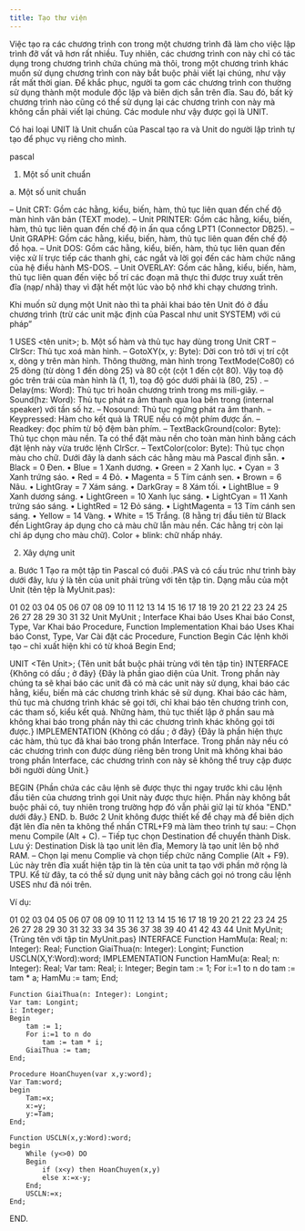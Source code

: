 ```yaml
---
title: Tạo thư viện
---
```


Việc tạo ra các chương trình con trong một chương trình đã làm cho việc lập trình đỡ vất vã hơn rất nhiều. Tuy nhiên, các chương trình con này chỉ có tác dụng trong chương trình chứa chúng mà thôi, trong một chương trình khác muốn sử dụng chương trình con này bắt buộc phải viết lại chúng, như vậy rất mất thời gian. Để khắc phục, người ta gom các chương trình con thường sử dụng thành một module độc lập và biên dịch sẵn trên đĩa. Sau đó, bất kỳ chương trình nào cũng có thể sử dụng lại các chương trình con này mà không cần phải viết lại chúng. Các module như vậy được gọi là UNIT.

Có hai loại UNIT là Unit chuẩn của Pascal tạo ra và Unit do người lập trình tự tạo để phục vụ riêng cho mình.

pascal

1. Một số unit chuẩn

a. Một số unit chuẩn

– Unit CRT: Gồm các hằng, kiểu, biến, hàm, thủ tục liên quan đến chế độ màn hình văn bản (TEXT mode).
– Unit PRINTER: Gồm các hằng, kiểu, biến, hàm, thủ tục liên quan đến chế độ in ấn qua cổng LPT1 (Connector DB25).
– Unit GRAPH: Gồm các hằng, kiểu, biến, hàm, thủ tục liên quan đến chế độ đồ họa.
– Unit DOS: Gồm các hằng, kiểu, biến, hàm, thủ tục liên quan đến việc xử lí trực tiếp các thanh ghi, các ngắt và lời gọi đến các hàm chức năng của hệ điều hành MS-DOS.
– Unit OVERLAY: Gồm các hằng, kiểu, biến, hàm, thủ tục liên quan đến việc bố trí các đoạn mã thực thi được truy xuất trên đĩa (nạp/ nhã) thay vì đặt hết một lúc vào bộ nhớ khi chạy chương trình.

Khi muốn sử dụng một Unit nào thì ta phải khai báo tên Unit đó ở đầu chương trình (trừ các unit mặc định của Pascal như unit SYSTEM) với cú pháp”

1
USES <tên unit>;
b. Một số hàm và thủ tục hay dùng trong Unit CRT
– ClrScr: Thủ tục xoá màn hình.
– GotoXY(x, y: Byte): Dời con trỏ tới vị trí cột x, dòng y trên màn hình. Thông thường, màn hình trong TextMode(Co80) có 25 dòng (từ dòng 1 đến dòng 25) và 80 cột (cột 1 đến cột 80). Vậy toạ độ góc trên trái của màn hình là (1, 1), toạ độ góc dưới phải là (80, 25) .
– Delay(ms: Word): Thủ tục trì hoãn chương trình trong ms mili-giây.
– Sound(hz: Word): Thủ tục phát ra âm thanh qua loa bên trong (internal speaker) với tần số hz.
– Nosound: Thủ tục ngừng phát ra âm thanh.
– Keypressed: Hàm cho kết quả là TRUE nếu có một phím được ấn.
– Readkey: đọc phím từ bộ đệm bàn phím.
– TextBackGround(color: Byte): Thủ tục chọn màu nền. Ta có thể đặt màu nền cho toàn màn hình bằng cách đặt lệnh này vừa trước lệnh ClrScr.
– TextColor(color: Byte): Thủ tục chọn màu cho chữ.
Dưới đây là danh sách các hằng màu mà Pascal định sẵn.
• Black = 0 Đen.
• Blue = 1 Xanh dương.
• Green = 2 Xanh lục.
• Cyan = 3 Xanh trứng sáo.
• Red = 4 Đỏ.
• Magenta = 5 Tím cánh sen.
• Brown = 6 Nâu.
• LightGray = 7 Xám sáng.
• DarkGray = 8 Xám tối.
• LightBlue = 9 Xanh dương sáng.
• LightGreen = 10 Xanh lục sáng.
• LightCyan = 11 Xanh trứng sáo sáng.
• LightRed = 12 Đỏ sáng.
• LightMagenta = 13 Tím cánh sen sáng.
• Yellow = 14 Vàng.
• White = 15 Trắng.
(8 hằng trị đầu tiên từ Black đến LightGray áp dụng cho cả màu chữ lẫn màu nền. Các hằng trị còn lại chỉ áp dụng cho màu chữ).
Color + blink: chữ nhấp nháy.

2. Xây dựng unit

a. Bước 1
Tạo ra một tập tin Pascal có đuôi .PAS và có cấu trúc như trình bày dưới đây, lưu ý là tên của unit phải trùng với tên tập tin. Dạng mẫu của một Unit (tên tệp là MyUnit.pas):

01
02
03
04
05
06
07
08
09
10
11
12
13
14
15
16
17
18
19
20
21
22
23
24
25
26
27
28
29
30
31
32
Unit MyUnit ;
Interface
Khai báo Uses
Khai báo Const, Type, Var
Khai báo Procedure, Function
Implementation
Khai báo Uses
Khai báo Const, Type, Var
Cài đặt các Procedure, Function
Begin
    Các lệnh khởi tạo – chỉ xuất hiện khi có từ khoá Begin
End;
 
UNIT <Tên Unit>; {Tên unit bắt buộc phải trùng với tên tập tin}
INTERFACE {Không có dấu ; ở đây}
{Đây là phần giao diện của Unit. Trong phần này chúng ta sẽ khai báo các unit
đã có mà các unit này sử dụng, khai báo các hằng, kiểu, biến mà các chương
trình khác sẽ sử dụng. Khai báo các hàm, thủ tục mà chương trình khác sẽ gọi
tới, chỉ khai báo tên chương trình con, các tham số, kiểu kết quả. Những hàm,
thủ tục thiết lập ở phần sau mà không khai báo trong phần này thì các chương
trình khác không gọi tới được.}
IMPLEMENTATION {Không có dấu ; ở đây}
{Đây là phần hiện thực các hàm, thủ tục đã khai báo trong phần Interface. Trong
phần này nếu có các chương trình con được dùng riêng bên trong Unit mà không
khai báo trong phần Interface, các chương trình con này sẽ không thể truy cập
được bởi người dùng Unit.}
 
BEGIN
{Phần chứa các câu lệnh sẽ được thực thi ngay trước khi câu lệnh đầu tiên của
chương trình gọi Unit này được thực hiện. Phần này không bắt buộc phải có, tuy
nhiên trong trường hợp đó vẫn phải giữ lại từ khóa "END." dưới đây.}
END.
b. Bước 2
Unit không được thiết kế để chạy mà để biên dịch đặt lên đĩa nên ta không thể nhấn CTRL+F9 mà làm theo trình tự sau:
– Chọn menu Compile (Alt + C).
– Tiếp tục chọn Destination để chuyển thành Disk. Lưu ý: Destination Disk là tạo unit lên đĩa, Memory là tạo unit lên bộ nhớ RAM.
– Chọn lại menu Complie và chọn tiếp chức năng Complie (Alt + F9). Lúc này trên đĩa xuất hiện tập tin là tên của unit ta tạo với phần mở rộng là TPU. Kể từ đây, ta có thể sử dụng unit này bằng cách gọi nó trong câu lệnh USES như đã nói trên.

Ví dụ:

01
02
03
04
05
06
07
08
09
10
11
12
13
14
15
16
17
18
19
20
21
22
23
24
25
26
27
28
29
30
31
32
33
34
35
36
37
38
39
40
41
42
43
44
Unit MyUnit; {Trùng tên với tập tin MyUnit.pas}
INTERFACE
Function HamMu(a: Real; n: Integer): Real;
Function GiaiThua(n: Integer): Longint;
Function USCLN(X,Y:Word):word;
IMPLEMENTATION
    Function HamMu(a: Real; n: Integer): Real;
    Var tam: Real;
    i: Integer;
    Begin
        tam := 1;
        For i:=1 to n do
            tam := tam * a;
        HamMu := tam;
    End;
 
    Function GiaiThua(n: Integer): Longint;
    Var tam: Longint;
    i: Integer;
    Begin
        tam := 1;
        For i:=1 to n do
            tam := tam * i;
        GiaiThua := tam;
    End;
 
    Procedure HoanChuyen(var x,y:word);
    Var Tam:word;
    begin
        Tam:=x;
        x:=y;
        y:=Tam;
    End;
 
    Function USCLN(x,y:Word):word;
    begin
        While (y<>0) DO
        Begin
            if (x<y) then HoanChuyen(x,y)
            else x:=x-y;
        End;
        USCLN:=x;
    End;
END.